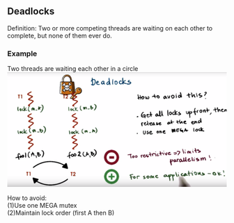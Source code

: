 ## Deadlocks

Definition: Two or more competing threads are waiting on each other to complete, but none of them ever do.

### Example

Two threads are waiting each other in a circle![](/assets/deadlocks1.png)

How to avoid:  
\(1\)Use one MEGA mutex  
\(2\)Maintain lock order \(first A then B\)

